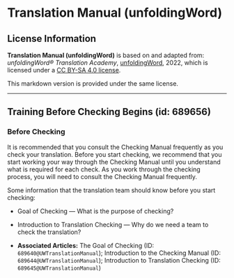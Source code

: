 # Translation Manual (unfoldingWord)

## License Information

**Translation Manual (unfoldingWord)** is based on and adapted from: _unfoldingWord® Translation Academy_, [unfoldingWord](https://unfoldingword.org/utw), 2022, which is licensed under a [CC BY-SA 4.0 license](https://creativecommons.org/licenses/by-sa/4.0/legalcode.en).

This markdown version is provided under the same license.



--------------------------------

## Training Before Checking Begins (id: 689656)

### Before Checking

It is recommended that you consult the Checking Manual frequently as you check your translation. Before you start checking, we recommend that you start working your way through the Checking Manual until you understand what is required for each check. As you work through the checking process, you will need to consult the Checking Manual frequently.

Some information that the translation team should know before you start checking:

* Goal of Checking — What is the purpose of checking?
* Introduction to Translation Checking — Why do we need a team to check the translation?

* **Associated Articles:** The Goal of Checking (ID: `689640@UWTranslationManual`); Introduction to the Checking Manual (ID: `689644@UWTranslationManual`); Introduction to Translation Checking (ID: `689645@UWTranslationManual`)

